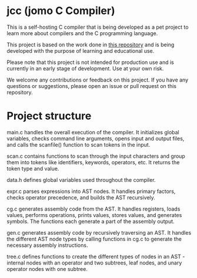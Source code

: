 # jcc (jomo C Compiler)

This is a self-hosting C compiler that is being developed as a pet project to learn more about compilers and the C programming language.

This project is based on the work done in [this repository](https://github.com/DoctorWkt/acwj) and is being developed with the purpose of learning and educational use.

Please note that this project is not intended for production use and is currently in an early stage of development. Use at your own risk.

We welcome any contributions or feedback on this project. If you have any questions or suggestions, please open an issue or pull request on this repository.

# Project structure

main.c handles the overall execution of the compiler. It initializes global variables, checks command line arguments, opens input and output files, and calls the scanfile() function to scan tokens in the input.

scan.c contains functions to scan through the input characters and group them into tokens like identifiers, keywords, operators, etc. It returns the token type and value.

data.h defines global variables used throughout the compiler.

expr.c parses expressions into AST nodes. It handles primary factors, checks operator precedence, and builds the AST recursively.

cg.c generates assembly code from the AST. It handles registers, loads values, performs operations, prints values, stores values, and generates symbols. The functions each generate a part of the assembly output.

gen.c generates assembly code by recursively traversing an AST. It handles the different AST node types by calling functions in cg.c to generate the necessary assembly instructions.

tree.c defines functions to create the different types of nodes in an AST - internal nodes with an operator and two subtrees, leaf nodes, and unary operator nodes with one subtree.